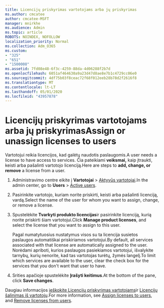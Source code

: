 ```yaml
---
title: Licencijų priskyrimas vartotojams arba jų priskyrimas
ms.author: cmcatee
author: cmcatee-MSFT
manager: mnirkhe
ms.audience: Admin
ms.topic: article
ROBOTS: NOINDEX, NOFOLLOW
localization_priority: Normal
ms.collection: Adm_O365
ms.custom:
- "325"
- "651"
- "1500008"
ms.assetid: 7fd08e48-6f3c-4259-88da-4d06288f2b7d
ms.openlocfilehash: 6051af464630a9a23d47d8ae8e7b1c4729cc06e0
ms.sourcegitcommit: 4df75b03f8ceac72f68f012eeb28b78d2f2616f8
ms.translationtype: MT
ms.contentlocale: lt-LT
ms.lasthandoff: 05/01/2020
ms.locfileid: "43957878"
---
```

# <a name="assign-or-unassign-licenses-to-users"></a><span data-ttu-id="316a4-102">Licencijų priskyrimas vartotojams arba jų priskyrimas</span><span class="sxs-lookup"><span data-stu-id="316a4-102">Assign or unassign licenses to users</span></span>

<span data-ttu-id="316a4-103">Vartotojui reikia licencijos, kad galėtų naudotis paslaugomis.</span><span class="sxs-lookup"><span data-stu-id="316a4-103">A user needs a license to have access to services.</span></span> <span data-ttu-id="316a4-104">Čia pateikiami **veiksmai,** kaip įtraukti, keisti arba pašalinti vartotojo licenciją.</span><span class="sxs-lookup"><span data-stu-id="316a4-104">Here are steps to **add, change, or remove** a license from a user.</span></span>
  
1. <span data-ttu-id="316a4-105">Administravimo centre eikite į **Vartotojai** \> [Aktyvūs vartotojai](https://go.microsoft.com/fwlink/p/?linkid=834822).</span><span class="sxs-lookup"><span data-stu-id="316a4-105">In the admin center, go to **Users** \> [Active users](https://go.microsoft.com/fwlink/p/?linkid=834822).</span></span>

2. <span data-ttu-id="316a4-106">Pasirinkite vartotojo, kuriam norite priskirti, keisti arba pašalinti licenciją, vardą.</span><span class="sxs-lookup"><span data-stu-id="316a4-106">Select the name of the user for whom you want to assign, change, or remove a license.</span></span>

3. <span data-ttu-id="316a4-107">Spustelėkite **Tvarkyti produkto licencijas**ir pasirinkite licenciją, kurią norite priskirti šiam vartotojui.</span><span class="sxs-lookup"><span data-stu-id="316a4-107">Click **Manage product licenses**, and select the license that you want to assign to this user.</span></span>

    <span data-ttu-id="316a4-108">Pagal numatytuosius nustatymus visos su ta licencija susietos paslaugos automatiškai priskiriamos vartotojui.</span><span class="sxs-lookup"><span data-stu-id="316a4-108">By default, all services associated with that license are automatically assigned to the user.</span></span> <span data-ttu-id="316a4-109">Norėdami apriboti, kurios paslaugos pasiekiamos vartotojui, išvalykite tarnybų, kurių nenorite, kad tas vartotojas turėtų, žymės langelį.</span><span class="sxs-lookup"><span data-stu-id="316a4-109">To limit which services are available to the user, clear the check box for the services that you don't want that user to have.</span></span>

4. <span data-ttu-id="316a4-110">Srities apačioje spustelėkite **Įrašyti keitimus**.</span><span class="sxs-lookup"><span data-stu-id="316a4-110">At the bottom of the pane, click **Save changes**.</span></span>

<span data-ttu-id="316a4-111">Daugiau informacijos [ieškokite Licencijų priskyrimas vartotojams](https://docs.microsoft.com/office365/admin/subscriptions-and-billing/assign-licenses-to-users)ir [Licencijų šalinimas iš vartotojų](https://docs.microsoft.com/office365/admin/subscriptions-and-billing/remove-licenses-from-users).</span><span class="sxs-lookup"><span data-stu-id="316a4-111">For more information, see [Assign licenses to users](https://docs.microsoft.com/office365/admin/subscriptions-and-billing/assign-licenses-to-users), and [Remove licenses from users](https://docs.microsoft.com/office365/admin/subscriptions-and-billing/remove-licenses-from-users).</span></span>